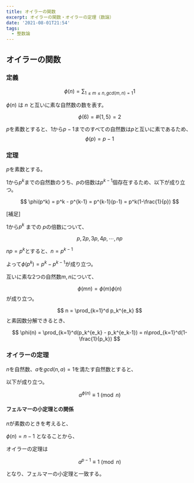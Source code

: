```yaml
---
title: オイラーの関数
excerpt: オイラーの関数・オイラーの定理（数論）
date: '2021-08-01T21:54'
tags:
  - 整数論
---
```


## オイラーの関数
### 定義
$$
\phi(n) = \sum_{1 \le m \le n, gcd(m,n)=1} 1
$$

$\phi(n)$ は $n$ と互いに素な自然数の数を表す。

$$
\phi(6) = \#\{1,5\} = 2
$$

$p$を素数とすると、$1$から$p-1$までのすべての自然数は$p$と互いに素であるため、
$$
\phi(p) = p-1
$$

### 定理

$p$を素数とする。

$1$から$p^k$までの自然数のうち、$p$の倍数は$p^{k-1}$個存在するため、以下が成り立つ。

$$
\phi(p^k) = p^k - p^{k-1} = p^{k-1}(p-1) = p^k(1-\frac{1}{p})
$$


[補足]

$1$から$p^k$ までの
$p$の倍数について、

$$p, 2p, 3p, 4p, \cdots, np$$

$np = p^k$とすると、$n = p^{k-1}$

よって$\phi(p^k) = p^k - p^{k-1}$が成り立つ。



互いに素な2つの自然数$m,n$について、

$$
\phi(mn) = \phi(m)\phi(n)
$$
が成り立つ。


$$
n = \prod_{k=1}^d p_k^{e_k}
$$
と素因数分解できるとき、

$$
\phi(n) = \prod_{k=1}^d(p_k^{e_k} - p_k^{e_k-1}) = n\prod_{k=1}^d(1-\frac{1}{p_k})
$$

### オイラーの定理

$n$を自然数、$a$を$gcd(n,a) = 1$を満たす自然数とすると、

以下が成り立つ。

$$
a^{\phi(n)} \equiv 1 \pmod n
$$

#### フェルマーの小定理との関係


$n$が素数のときを考えると、

$\phi(n) = n-1$ となることから、

オイラーの定理は

$$
a^{p-1} \equiv 1 \pmod n
$$

となり、フェルマーの小定理と一致する。


